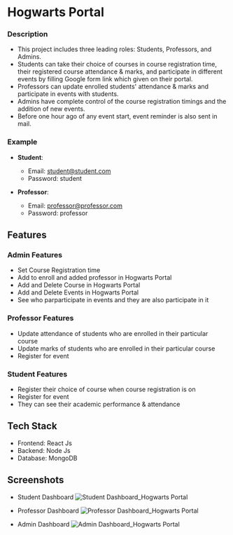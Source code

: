 # Hogwarts Portal
### Description
* This project includes three leading roles: Students, Professors, and Admins.
* Students can take their choice of courses in course registration time, their registered course attendance & marks, and participate in different events by filling Google form link which given on their portal.
* Professors can update enrolled students' attendance & marks and participate in events with students.
* Admins have complete control of the course registration timings and the addition of new events.
* Before one hour ago of any event start, event reminder is also sent in mail.

### Example
- **Student**:
  - Email: student@student.com
  - Password: student

- **Professor**:
  - Email: professor@professor.com
  - Password: professor

## Features

### Admin Features
  - Set Course Registration time
  - Add to enroll and added professor in Hogwarts Portal
  - Add and Delete Course in Hogwarts Portal
  - Add and Delete Events in Hogwarts Portal
  - See who parparticipate in events and they are also participate in it

### Professor Features
  - Update attendance of students who are enrolled in their particular course
  - Update marks of students who are enrolled in their particular course
  - Register for event

### Student Features
  - Register their choice of course when course registration is on
  - Register for event
  - They can see their academic performance & attendance

## Tech Stack
- Frontend: React Js
- Backend: Node Js
- Database: MongoDB

## Screenshots

- Student Dashboard
![Student Dashboard_Hogwarts Portal](https://github.com/parvpatel2609/Hogwart_Portal/assets/101592578/c14c4753-87ca-4751-bd86-2d9fbee24c9d)

- Professor Dashboard
![Professor Dashboard_Hogwarts Portal](https://github.com/parvpatel2609/Hogwart_Portal/assets/101592578/dcb3c2b0-1fbb-4cb8-bd54-10ab5142131f)

- Admin Dashboard
![Admin Dashboard_Hogwarts Portal](https://github.com/parvpatel2609/Hogwart_Portal/assets/101592578/4defedb7-b71e-4518-8a9c-3a53f47b0149)
